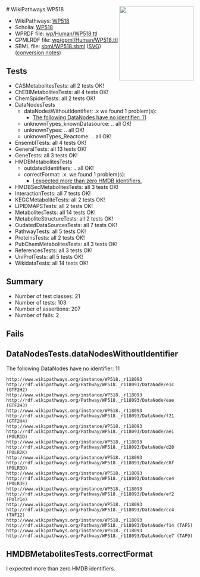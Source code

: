 <img style="float: right; width: 200px" src="../logo.png" />
# WikiPathways WP518

* WikiPathways: [WP518](https://identifiers.org/wikipathways:WP518)
* Scholia: [WP518](https://scholia.toolforge.org/wikipathways/WP518)
* WPRDF file: [wp/Human/WP518.ttl](../wp/Human/WP518.ttl)
* GPMLRDF file: [wp/gpml/Human/WP518.ttl](../wp/gpml/Human/WP518.ttl)
* SBML file: [sbml/WP518.sbml](../sbml/WP518.sbml) ([SVG](../sbml/WP518.svg)) ([conversion notes](../sbml/WP518.txt))

## Tests
* CASMetabolitesTests: all 2 tests OK!
* ChEBIMetabolitesTests: all 4 tests OK!
* ChemSpiderTests: all 2 tests OK!
* DataNodesTests
    * dataNodesWithoutIdentifier: .x we found 1 problem(s):
        * [The following DataNodes have no identifier: 11](#8792c491)
    * unknownTypes_knownDatasource: .. all OK!
    * unknownTypes: .. all OK!
    * unknownTypes_Reactome: .. all OK!
* EnsemblTests: all 4 tests OK!
* GeneralTests: all 13 tests OK!
* GeneTests: all 3 tests OK!
* HMDBMetabolitesTests
    * outdatedIdentifiers: .. all OK!
    * correctFormat: .x. we found 1 problem(s):
        * [I expected more than zero HMDB identifiers.](#ad154c1e)
* HMDBSecMetabolitesTests: all 3 tests OK!
* InteractionTests: all 7 tests OK!
* KEGGMetaboliteTests: all 2 tests OK!
* LIPIDMAPSTests: all 2 tests OK!
* MetabolitesTests: all 14 tests OK!
* MetaboliteStructureTests: all 2 tests OK!
* OudatedDataSourcesTests: all 7 tests OK!
* PathwayTests: all 5 tests OK!
* ProteinsTests: all 2 tests OK!
* PubChemMetabolitesTests: all 3 tests OK!
* ReferencesTests: all 3 tests OK!
* UniProtTests: all 5 tests OK!
* WikidataTests: all 14 tests OK!


## Summary

* Number of test classes: 21
* Number of tests: 103
* Number of assertions: 207
* Number of fails: 2

## Fails

<a name="8792c491" />

## DataNodesTests.dataNodesWithoutIdentifier

The following DataNodes have no identifier: 11
```
http://www.wikipathways.org/instance/WP518._r118093 http://rdf.wikipathways.org/Pathway/WP518._r118093/DataNode/e1c (GTF2H2)
http://www.wikipathways.org/instance/WP518._r118093 http://rdf.wikipathways.org/Pathway/WP518._r118093/DataNode/eae (GTF2H3)
http://www.wikipathways.org/instance/WP518._r118093 http://rdf.wikipathways.org/Pathway/WP518._r118093/DataNode/f21 (GTF2H4)
http://www.wikipathways.org/instance/WP518._r118093 http://rdf.wikipathways.org/Pathway/WP518._r118093/DataNode/ae1 (POLR1D)
http://www.wikipathways.org/instance/WP518._r118093 http://rdf.wikipathways.org/Pathway/WP518._r118093/DataNode/d28 (POLR2K)
http://www.wikipathways.org/instance/WP518._r118093 http://rdf.wikipathways.org/Pathway/WP518._r118093/DataNode/c8f (POLR3D)
http://www.wikipathways.org/instance/WP518._r118093 http://rdf.wikipathways.org/Pathway/WP518._r118093/DataNode/ce4 (POLR3E)
http://www.wikipathways.org/instance/WP518._r118093 http://rdf.wikipathways.org/Pathway/WP518._r118093/DataNode/ef2 (Polr1e)
http://www.wikipathways.org/instance/WP518._r118093 http://rdf.wikipathways.org/Pathway/WP518._r118093/DataNode/cc4 (TAF12)
http://www.wikipathways.org/instance/WP518._r118093 http://rdf.wikipathways.org/Pathway/WP518._r118093/DataNode/f14 (TAF5)
http://www.wikipathways.org/instance/WP518._r118093 http://rdf.wikipathways.org/Pathway/WP518._r118093/DataNode/ce7 (TAF9)
```

<a name="ad154c1e" />

## HMDBMetabolitesTests.correctFormat

I expected more than zero HMDB identifiers.

